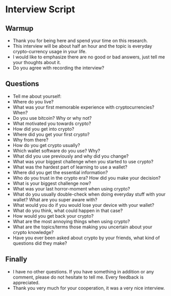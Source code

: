 # Interview Script

## Warmup

- Thank you for being here and spend your time on this research.
- This interview will be about half an hour and the topic is everyday crypto-currency usage in your life.
- I would like to emphasize there are no good or bad answers, just tell me your thoughts about it.
- Do you agree with recording the interview? 

## Questions

- Tell me about yourself:
 - Where do you live?
 - What was your first memorable experience with cryptocurrencies? When?
- Do you use bitcoin? Why or why not?
- What motivated you towards crypto?
 - How did you get into crypto?
- Where did you get your first crypto?
 - Why from there?
 - How do you get crypto usually?
- Which wallet software do you use? Why?
 - What did you use previously and why did you change?
- What was your biggest challenge when you started to use crypto?
- What was the hardest part of learning to use a wallet?
 - Where did you get the essential information?
- Who do you trust in the crypto era? How did you make your decision?
- What is your biggest challenge now? 
- What was your last horror-moment when using crypto?
 - What do you usually double-check when doing everyday stuff with your wallet? What are you super aware with?
- What would you do if you would lose your device with your wallet?
 - What do you think, what could happen in that case?
 - How would you get back your crypto?
- What are the most annoying things when using crypto?
- What are the topics/terms those making you uncertain about your crypto knowledge?
- Have you ever been asked about crypto by your friends, what kind of questions did they make?

## Finally

- I have no other questions. If you have something in addition or any comment, please do not hesitate to tell me. Every feedback is appreciated. 
- Thank you very much for your cooperation, it was a very nice interview. 

